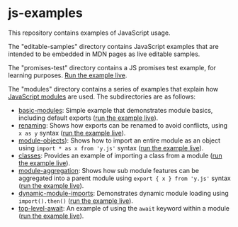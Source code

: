 # js-examples
This repository contains examples of JavaScript usage.

The "editable-samples" directory contains JavaScript examples that are intended to be embedded in MDN pages as live editable samples.

The "promises-test" directory contains a JS promises test example, for learning purposes. [Run the example live](http://mdn.github.io/js-examples/promises-test/).

The "modules" directory contains a series of examples that explain how [JavaScript modules](https://developer.mozilla.org/en-US/docs/Web/JavaScript/Guide/Modules) are used. The subdirectories are as follows:

* [basic-modules](module-examples/basic-modules): Simple example that demonstrates module basics, including default exports ([run the example live](http://mdn.github.io/js-examples/module-examples/basic-modules)).
* [renaming](module-examples/renaming): Shows how exports can be renamed to avoid conflicts, using `x as y` syntax ([run the example live](http://mdn.github.io/js-examples/module-examples/renaming)).
* [module-objects](module-examples/module-objects)): Shows how to import an entire module as an object using `import * as x from 'y.js'` syntax ([run the example live](http://mdn.github.io/js-examples/module-examples/module-objects)).
* [classes](module-examples/classes): Provides an example of importing a class from a module ([run the example live](http://mdn.github.io/js-examples/module-examples/classes)).
* [module-aggregation](module-examples/module-aggregation): Shows how sub module features can be aggregated into a parent module using `export { x } from 'y.js'` syntax ([run the example live](http://mdn.github.io/js-examples/module-examples/module-aggregation)).
* [dynamic-module-imports](module-examples/dynamic-module-imports): Demonstrates dynamic module loading using `import().then()` ([run the example live](http://mdn.github.io/js-examples/module-examples/dynamic-module-imports)).
* [top-level-await](module-examples/top-level-await): An example of using the `await` keyword within a module ([run the example live](http://mdn.github.io/js-examples/module-examples/top-level-await)).
